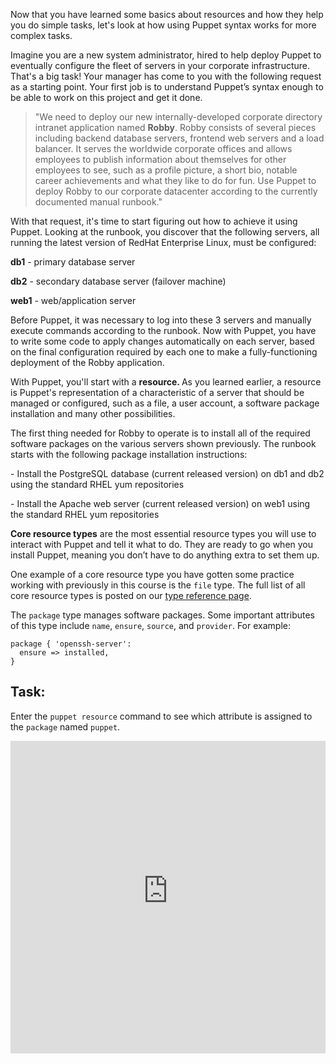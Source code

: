 <p>Now that you have learned some basics about resources and how they help you do simple tasks, let's look at how using Puppet syntax works for more complex tasks.</p>
<p class="p1">Imagine you are a new system administrator, hired to help deploy Puppet to eventually configure the fleet of servers in your corporate infrastructure. That's a big task! Your manager has come to you with the following request as a starting point. Your first job is to understand Puppet&rsquo;s syntax enough to be able to work on this project and get it done.&nbsp;</p> 
<blockquote>
<p class="p2">"We need to deploy our new internally-developed corporate directory intranet application named <strong>Robby</strong>. Robby consists of several pieces including backend database servers, frontend web servers and a load balancer. It serves the worldwide corporate offices and allows employees to publish information about themselves for other employees to see, such as a profile picture, a short bio, notable career achievements and what they like to do for fun. Use Puppet to deploy Robby to our corporate datacenter according to the currently documented manual runbook."</p>
</blockquote>
<p class="p2">With that request, it's time to start figuring out how to achieve it using Puppet. Looking at the runbook, you discover that the following servers, all running the latest version of RedHat Enterprise Linux, must be configured:</p>
<p class="p2"><strong>db1</strong> - primary database server</p>
<p class="p1"><strong>db2</strong> - secondary database server (failover machine)</p>
<p class="p1"><strong>web1</strong> - web/application server</p>
<p class="p2">Before Puppet, it was necessary to log into these 3 servers and manually execute commands according to the runbook. Now with Puppet, you have to write some code to apply changes automatically on each server, based on the final configuration required by each one to make a fully-functioning deployment of the Robby application.</p>
<p class="p2"><span class="s1">With Puppet,&nbsp;you'll start with&nbsp;a <strong>resource. </strong>As you learned earlier, a</span>&nbsp;resource is Puppet's representation of a characteristic of a server that should be managed or configured, such as a file, a user account<span class="s1">, a software package installation and many other possibilities.<span class="Apple-converted-space">&nbsp;</span></span></p>
<p>The first thing needed for Robby to operate is to install all of the required software packages on the various servers shown previously. The runbook starts with the following package installation instructions:</p>
<p class="p2">- Install the PostgreSQL database (current released version) on db1 and db2 using the standard RHEL yum repositories</p>
<p class="p1">- Install the Apache web server (current released version) on web1 using the standard RHEL yum repositories</p>
<p><strong>Core resource types</strong> are the most essential resource types you will use to interact with Puppet and tell it what to do. They are ready to go when you install Puppet, meaning you don&rsquo;t have to do anything extra to set them up.</p>
<p>One example of a core resource type you have gotten some practice working with previously in this course is the <code>file</code> type. The full list of all core resource types is posted on our <a href="https://puppet.com/docs/puppet/5.3/type.html" target="_blank">type reference page</a>.&nbsp;</p>
<p id="toc_1">The <code>package</code> type manages software packages. Some important attributes of this type include <code>name</code>, <code>ensure</code>, <code>source</code>, and <code>provider</code>. For example:</p>
<div>
<pre><code class="language-none">package { 'openssh-server':
  ensure =&gt; installed,
}</code></pre>
</div>
<h2 id="toc_2">Task:</h2>
<p>Enter the <code>puppet resource</code> command to see which attribute is assigned to the <code>package</code> named <code>puppet</code>.</p>
<p><iframe src="https://magicbox.classroom.puppet.com/resources/exploring_package" width="100%" height="500px" frameborder="0"></iframe></p>
